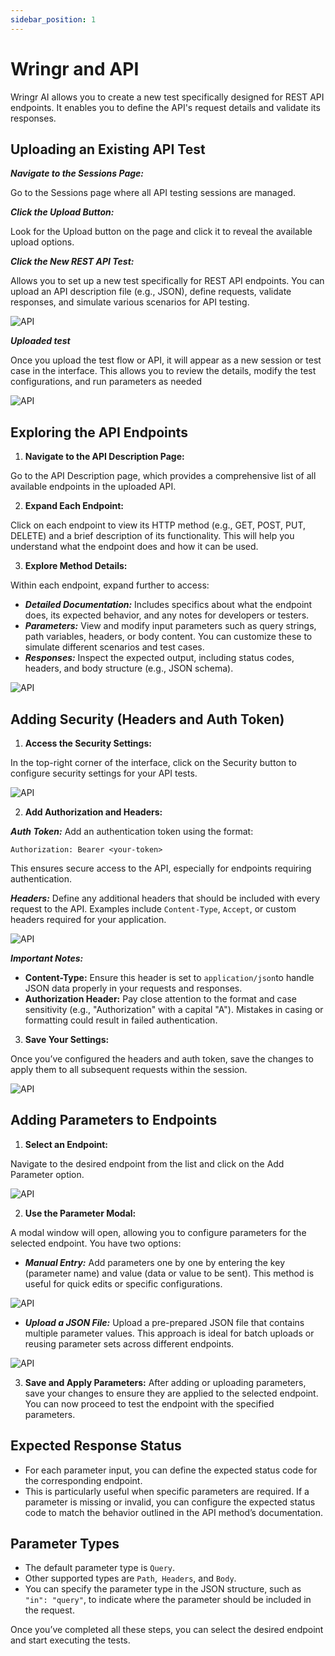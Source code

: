 ```yaml
---
sidebar_position: 1
---
```


# Wringr and API

Wringr AI allows you to create a new test specifically designed for REST API endpoints. It enables you to define the API's request details and validate its responses.

## Uploading an Existing API Test 

***Navigate to the Sessions Page:***

Go to the Sessions page where all API testing sessions are managed.

***Click the Upload Button:***

Look for the Upload button on the page and click it to reveal the available upload options.

***Click the New REST API Test:***

Allows you to set up a new test specifically for REST API endpoints. You can upload an API description file (e.g., JSON), define requests, validate responses, and simulate various scenarios for API testing.

![API](/img/api-4.png)

***Uploaded test***

Once you upload the test flow or API, it will appear as a new session or test case in the interface. This allows you to review the details, modify the test configurations, and run parameters as needed

![API](/img/api-5.png)

## Exploring the API Endpoints

1. **Navigate to the API Description Page:**

Go to the API Description page, which provides a comprehensive list of all available endpoints in the uploaded API.

2. **Expand Each Endpoint:**

Click on each endpoint to view its HTTP method (e.g., GET, POST, PUT, DELETE) and a brief description of its functionality. This will help you understand what the endpoint does and how it can be used.

3. **Explore Method Details:**

Within each endpoint, expand further to access:

- ***Detailed Documentation:*** Includes specifics about what the endpoint does, its expected behavior, and any notes for developers or testers.
- ***Parameters:*** View and modify input parameters such as query strings, path variables, headers, or body content. You can customize these to simulate different scenarios and test cases.
- ***Responses:*** Inspect the expected output, including status codes, headers, and body structure (e.g., JSON schema).

![API](/img/api-6.png)

## Adding Security (Headers and Auth Token)

1. **Access the Security Settings:**

In the top-right corner of the interface, click on the Security button to configure security settings for your API tests.

![API](/img/api-7.png)

2. **Add Authorization and Headers:**

***Auth Token:*** Add an authentication token using the format:
```
Authorization: Bearer <your-token>  
```
This ensures secure access to the API, especially for endpoints requiring authentication.

***Headers:*** Define any additional headers that should be included with every request to the API. Examples include `Content-Type`, `Accept`, or custom headers required for your application.

![API](/img/api-8.png)

***Important Notes:***

- **Content-Type:** Ensure this header is set to `application/json`to handle JSON data properly in your requests and responses.
- **Authorization Header:** Pay close attention to the format and case sensitivity (e.g., "Authorization" with a capital "A"). Mistakes in casing or formatting could result in failed authentication.

3. **Save Your Settings:**

Once you’ve configured the headers and auth token, save the changes to apply them to all subsequent requests within the session.

![API](/img/api-9.png)

## Adding Parameters to Endpoints

1. **Select an Endpoint:**

Navigate to the desired endpoint from the list and click on the Add Parameter option.

![API](/img/api-10.png)

2. **Use the Parameter Modal:**

A modal window will open, allowing you to configure parameters for the selected endpoint. You have two options:

- ***Manual Entry:*** Add parameters one by one by entering the key (parameter name) and value (data or value to be sent). This method is useful for quick edits or specific configurations.

![API](/img/api-11.png)

- ***Upload a JSON File:*** Upload a pre-prepared JSON file that contains multiple parameter values. This approach is ideal for batch uploads or reusing parameter sets across different endpoints.

![API](/img/api-12.png)

3. **Save and Apply Parameters:**
After adding or uploading parameters, save your changes to ensure they are applied to the selected endpoint. You can now proceed to test the endpoint with the specified parameters.


## Expected Response Status

- For each parameter input, you can define the expected status code for the corresponding endpoint.
- This is particularly useful when specific parameters are required. If a parameter is missing or invalid, you can configure the expected status code to match the behavior outlined in the API method’s documentation.

## Parameter Types

- The default parameter type is `Query`.
- Other supported types are `Path`,` Headers`, and `Body`.
- You can specify the parameter type in the JSON structure, such as `"in": "query"`, to indicate where the parameter should be included in the request.


Once you’ve completed all these steps, you can select the desired endpoint and start executing the tests.
